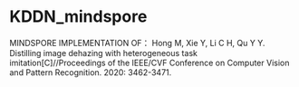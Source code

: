 # KDDN_mindspore
MINDSPORE IMPLEMENTATION OF：
Hong M, Xie Y, Li C H, Qu Y Y. Distilling image dehazing with heterogeneous
task imitation[C]//Proceedings of the IEEE/CVF Conference on Computer Vision
and Pattern Recognition. 2020: 3462-3471.
